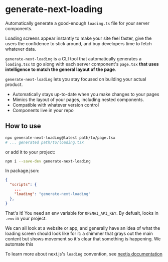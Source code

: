 # generate-next-loading
Automatically generate a good-enough `loading.ts` file for your server components.

Loading screens appear instantly to make your site feel faster, give the users the confidence to stick around, and buy developers time to fetch whatever data.

`generate-next-loading` is a CLI tool that automatically generates a `loading.tsx` to go along with each server component's `page.tsx` **that uses intelligence to match the general layout of the page**.

`generate-next-loading` lets you stay focused on building your actual product.
- Automatically stays up-to-date when you make changes to your pages
- Mimics the layout of your pages, including nested components.
- Compatible with whatever version control
- Components live in your repo

## How to use
```bash
npx generate-next-loading@latest path/to/page.tsx
# ... generated path/to/loading.tsx
```
or add it to your project:
```bash
npm i --save-dev generate-next-loading
```
In package.json:
```json
{
  "scripts": {
    ...
    "loading": "generate-next-loading"
  },
}
```
That's it! You need an env variable for `OPENAI_API_KEY`. By defualt, looks in `.env` in your project.

We can all look at a website or app, and generally have an idea of what the loading screen should look like for it: a shimmer that grays out the main content but shows movement so it's clear that something is happening. We automate this 

To learn more about next.js's `loading` convention, see [nextjs documentation](https://nextjs.org/docs/app/building-your-application/routing/loading-ui-and-streaming)
